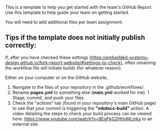 This is a template to help you get started with the team's GitHub Report. Use this template to help guide your team on getting started.

You will need to add additional files per team assignment.

## Tips if the template does not initially publish correctly:
If, after you have checked these settings (https://embedded-systems-design.github.io/fork-report-website/#settings-to-check), often renaming the workflow file will initiate builds (for whatever reason).

Either on your computer or on the GitHub website,
1. Navigate to the files of your repository in the .github/workflows/.
1. Rename **pages.yml** to something else (**main.yml** worked for me).
1 Stage, commit, and push your files.
1. Check the "actions" tab (found in your repository's main GitHub page) to see that your commit is triggering the **"mkdocs-build"** action.
A video detailing the steps to check your build process can be viewed here:
https://www.youtube.com/watch?v=8EgFkG2HHxMLinks to an external site.
